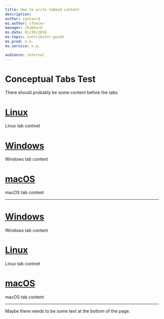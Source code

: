 ```yaml
---
title: How to write tabbed content
description: 
author: syntaxc4
ms.author: cfowler
manager: jhubbard
ms.date: 01/29/2018
ms.topic: contributor-guide
ms.prod: n.a.
ms.service: n.a.

audience: internal
---
```


# Conceptual Tabs Test

There should probably be some content before the tabs

# [Linux](#tab/linux)

Linux tab contnet

# [Windows](#tab/windows)

Windows tab content

# [macOS](#tab/macos)

macOS tab content

---


# [Windows](#tab/windows)

Windows tab content

# [Linux](#tab/linux)

Linux tab contnet

# [macOS](#tab/macos)

macOS tab content

---

Maybe there needs to be some text at the bottom of the page.

